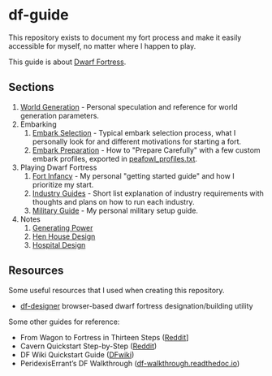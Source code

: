 # df-guide

This repository exists to document my fort process and make it easily accessible for myself, no matter where I happen to play.

This guide is about [Dwarf Fortress](https://bay12games.com/dwarves/).

## Sections

1. [World Generation](world-generation.md) - Personal speculation and reference for world generation parameters.
2. Embarking
	1. [Embark Selection](embark-selection.md) - Typical embark selection process, what I personally look for and different motivations for starting a fort.
	2. [Embark Preparation](prepare-carefully.md) - How to "Prepare Carefully" with a few custom embark profiles, exported in [peafowl_profiles.txt](peafowl_profiles.txt).
3.  Playing Dwarf Fortress
	1. [Fort Infancy](fort-setup.md) - My personal "getting started guide" and how I prioritize my start.
	2. [Industry Guides](industry.md) - Short list explanation of industry requirements with thoughts and plans on how to run each industry.
	3. [Military Guide](military.md) - My personal military setup guide.
4. Notes
	1. [Generating Power](design-water-reactor.md)
	2. [Hen House Design](poultry-housing.md)
	3. [Hospital Design](design-hospital.md)

## Resources
Some useful resources that I used when creating this repository.

- [df-designer](https://github.com/threehams/df-designer) browser-based dwarf fortress designation/building utility

Some other guides for reference:

- From Wagon to Fortress in Thirteen Steps 
([Reddit](https://www.reddit.com/r/dwarffortress/comments/fkm1s4/from_wagon_to_fortress_in_thirteen_steps/)]
- Cavern Quickstart Step-by-Step 
([Reddit](https://www.reddit.com/r/dwarffortress/comments/fls9zt/cavern_quickstart_stepbystep/))
- DF Wiki Quickstart Guide 
([DFwiki](https://dwarffortresswiki.org/index.php/DF2014:Quickstart_guide))
- PeridexisErrant’s DF Walkthrough 
([df-walkthrough.readthedoc.io](https://df-walkthrough.readthedocs.io/en/latest/))
